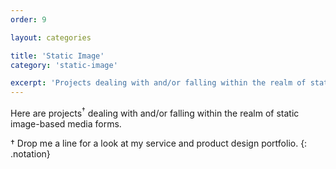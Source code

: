 ```yaml
---
order: 9

layout: categories

title: 'Static Image'
category: 'static-image'

excerpt: 'Projects dealing with and/or falling within the realm of static image-based media forms.'
---
```


Here are projects<sup class="color">&dagger;</sup> dealing with and/or falling within the realm of static image-based media forms.

<span class="color">&dagger;</span> Drop me a line for a look at my service and product design portfolio.
{: .notation}